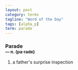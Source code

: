 ```yaml
---
layout: post
category: terms
tagline: "Word of the Day"
tags: [alpha_p]
term: parade
---
```


<h3>Parade<br/> <small>&mdash; n. (pa<span>&middot;</span>rade)</small></h3>
<p><ol>
<li>a father's surprise inspection</li>
</ol></p>
